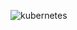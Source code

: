 ![kubernetes](https://github.com/Krish121212/k8-eksctl/assets/167047187/ffb5c010-1784-4fe7-a058-ec003b7c131f)
